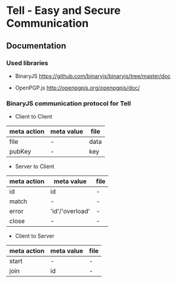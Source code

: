 # Tell - Easy and Secure Communication

## Documentation

### Used libraries

* BinaryJS
https://github.com/binaryjs/binaryjs/tree/master/doc

* OpenPGP.js
http://openpgpjs.org/openpgpjs/doc/

### BinaryJS communication protocol for Tell

* Client to Client

| meta action | meta value | file |
| ----------- | ---------- | ---- |
| file        | -          | data |
| pubKey      | -          | key  |

* Server to Client

| meta action | meta value | file |
| ----------- | ---------- | ---- |
| id          | id         | -    |
| match       | -          | -    |
| error       | 'id'/'overload'| -    |
| close       | -          | -    |

* Client to Server

| meta action | meta value | file |
| ----------- | ---------- | ---- |
| start       | -          | -    | 
| join        | id         | -    |
